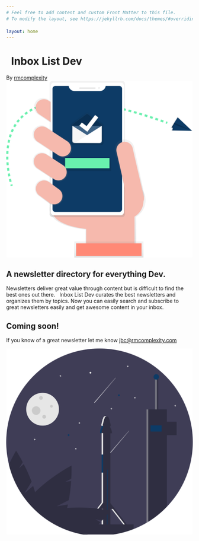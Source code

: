 ```yaml
---
# Feel free to add content and custom Front Matter to this file.
# To modify the layout, see https://jekyllrb.com/docs/themes/#overriding-theme-defaults

layout: home
---
```

<div class="landing-page-wrapper">
  <div class="landing-page-box">
    <h1 class="logo"><i class="fas fa-inbox">&nbsp;</i> Inbox List Dev</h1>
    <div class="logo-font">
      <span>
        By <a href="https://twitter.com/rmcomplexity" target="_blank">
            rmcomplexity
        </a>
      </span>
    </div>
    <div class="pitch-and-form">
       <div class="pitch"> 
        <div class="pitch-image">
            <img src="/assets/svgs/mobile_inbox.svg" alt="Your happy inbox." />
        </div>
        <div class="pitch-copy">
          <h2>
            A newsletter directory for everything Dev.
          </h2>
          <p>
            Newsletters deliver great value through content but is difficult to find the best ones out there.
            <i class="fas fa-inbox">&nbsp;</i> <span class="logo-font">Inbox List Dev</span> curates the best newsletters and organizes them by topics. Now you can easily search and subscribe to great newsletters easily and get awesome content in your inbox.
          </p>
        </div>
      </div>
      <!--
       <div class="form">
        <h2 class="form-title">
          Get notified at launch!
        </h2>
        <div class="form-content">
            {% include signup_form.html %}
        </div>
       </div>
      -->
    </div>
    <div class="coming-soon">
      <div class="coming-soon-copy">
          <h2 class="logo-font">Coming soon!</h2>
          <p>
              If you know of a great newsletter let me know
              <a href="mailto:jbc@rmcomplexity.com">jbc@rmcomplexity.com</a>
          </p>
      </div>
      <div class="coming-soon-img">
          <img src="/assets/svgs/launch_day.svg" atl="Coming Soon!" />
      </div>
    </div>
  </div>
</div>
